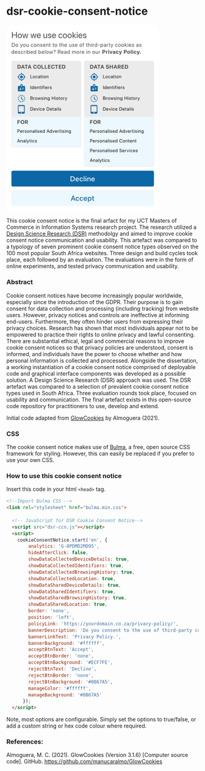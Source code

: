 # dsr-cookie-consent-notice

<img src="/repo-assets/dsr-ccn-optimized.png" width="400" alt="screenshot of the DSR Cookie Consent Notice"/>

This cookie consent notice is the final arfact for my UCT Masters of Commerce in Information Systems research project. The research utilized a [Design Science Research (DSR)](http://www.desrist.org/desrist/content/design-science-research-in-information-systems.pdf) methodolgy and aimed to improve cookie consent notice communication and usability. This artefact was compared to a typology of seven prominent cookie consent notice types observed on the 100 most popular South Africa websites. Three design and build cycles took place, each followed by an evaluation. The evaluations were in the form of online experiments, and tested privacy communication and usability.

### Abstract
Cookie consent notices have become increasingly popular worldwide, especially since the introduction of the GDPR. Their purpose is to gain consent for data collection and processing (including tracking) from website users. However, privacy notices and controls are ineffective at informing end-users. Furthermore, they often hinder users from expressing their privacy choices. Research has shown that most individuals appear not to be empowered to practice their rights to online privacy and lawful consenting. There are substantial ethical, legal and commercial reasons to improve cookie consent notices so that privacy policies are understood, consent is informed, and individuals have the power to choose whether and how personal information is collected and processed. Alongside the dissertation, a working instantiation of a cookie consent notice comprised of deployable code and graphical interface components was developed as a possible solution. A Design Science Research (DSR) approach was used. The DSR artefact was compared to a selection of prevalent cookie consent notice types used in South Africa. Three evaluation rounds took place, focused on usability and communication. The final artefact exists in this open-source code repository for practitioners to use, develop and extend.

Initial code adapted from [GlowCookies](https://github.com/manucaralmo/GlowCookies) by Almoguera (2021).

### CSS
The cookie consent notice makes use of [Bulma](https://bulma.io/), a free, open source CSS framework for styling. However, this can easily be replaced if you prefer to use your own CSS.

### How to use this cookie consent notice
Insert this code in your html `<head>` tag.
```html
<!--Import Bulma CSS -->
<link rel="stylesheet" href="bulma.min.css">

  <!-- JavaScript for DSR Cookie Consent Notice-->
  <script src="dsr-ccn.js"></script> 
  <script>
    cookieConsentNotice.start('en', {
        analytics: 'G-8PDMD2MD95', 
        hideAfterClick: false,
        showDataCollectedDeviceDetails: true,
        showDataCollectedIdentifiers: true,
        showDataCollectedBrowsingHistory: true,
        showDataCollectedLocation: true,
        showDataSharedDeviceDetails: true,
        showDataSharedIdentifiers: true,
        showDataSharedBrowsingHistory: true,
        showDataSharedLocation: true,
        border: 'none',
        position: 'left',
        policyLink: 'https://yourdomain.co.za/privacy-policy/',
        bannerDescription: 'Do you consent to the use of third-party cookies as described below? Read more in our',
        bannerLinkText: 'Privacy Policy.',
        bannerBackground: '#ffffff',
        acceptBtnText: 'Accept',
        acceptBtnBorder: 'none',
        acceptBtnBackground: '#ECF7FE',
        rejectBtnText: 'Decline',
        rejectBtnBorder: 'none',
        rejectBtnBackground: '#0B67A5',
        manageColor: '#ffffff',
        manageBackground: '#0B67A5' 
      });
  </script>
```
Note, most options are configurable. Simply set the options to true/false, or add a custom string or hex code colour where required.

### References:
Almoguera, M. C. (2021). GlowCookies (Version 3.1.6) [Computer source code]. GitHub. https://github.com/manucaralmo/GlowCookies

